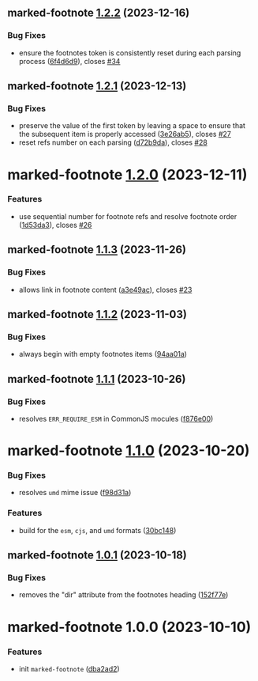 ## marked-footnote [1.2.2](https://github.com/bent10/marked-extensions/compare/marked-footnote@1.2.1...marked-footnote@1.2.2) (2023-12-16)


### Bug Fixes

* ensure the footnotes token is consistently reset during each parsing process ([6f4d6d9](https://github.com/bent10/marked-extensions/commit/6f4d6d9a4b86740d75c0a992abffebd64281085c)), closes [#34](https://github.com/bent10/marked-extensions/issues/34)

## marked-footnote [1.2.1](https://github.com/bent10/marked-extensions/compare/marked-footnote@1.2.0...marked-footnote@1.2.1) (2023-12-13)


### Bug Fixes

* preserve the value of the first token by leaving a space to ensure that the subsequent item is properly accessed ([3e26ab5](https://github.com/bent10/marked-extensions/commit/3e26ab5d0fe7e0f23fb28d5550372ff1cbb43aa4)), closes [#27](https://github.com/bent10/marked-extensions/issues/27)
* reset refs number on each parsing ([d72b9da](https://github.com/bent10/marked-extensions/commit/d72b9da07e684ea091546fd6960c0e404d6eebcd)), closes [#28](https://github.com/bent10/marked-extensions/issues/28)

# marked-footnote [1.2.0](https://github.com/bent10/marked-extensions/compare/marked-footnote@1.1.3...marked-footnote@1.2.0) (2023-12-11)


### Features

* use sequential number for footnote refs and resolve footnote order ([1d53da3](https://github.com/bent10/marked-extensions/commit/1d53da3d285107f353cd7c2237df3f22ee4343bc)), closes [#26](https://github.com/bent10/marked-extensions/issues/26)

## marked-footnote [1.1.3](https://github.com/bent10/marked-extensions/compare/marked-footnote@1.1.2...marked-footnote@1.1.3) (2023-11-26)


### Bug Fixes

* allows link in footnote content ([a3e49ac](https://github.com/bent10/marked-extensions/commit/a3e49acc0344d33525181639bbe55aa5aa11024d)), closes [#23](https://github.com/bent10/marked-extensions/issues/23)

## marked-footnote [1.1.2](https://github.com/bent10/marked-extensions/compare/marked-footnote@1.1.1...marked-footnote@1.1.2) (2023-11-03)


### Bug Fixes

* always begin with empty footnotes items ([94aa01a](https://github.com/bent10/marked-extensions/commit/94aa01a0a571d9f04900e06fb0fa2e2baf021337))

## marked-footnote [1.1.1](https://github.com/bent10/marked-extensions/compare/marked-footnote@1.1.0...marked-footnote@1.1.1) (2023-10-26)


### Bug Fixes

* resolves `ERR_REQUIRE_ESM` in CommonJS mocules ([f876e00](https://github.com/bent10/marked-extensions/commit/f876e00dcd08969cf1489b7fc23c29a7e2e67d96))

# marked-footnote [1.1.0](https://github.com/bent10/marked-extensions/compare/marked-footnote@1.0.1...marked-footnote@1.1.0) (2023-10-20)


### Bug Fixes

* resolves `umd` mime issue ([f98d31a](https://github.com/bent10/marked-extensions/commit/f98d31af547deb496098a54d836a55625e05040e))


### Features

* build for the `esm`, `cjs`, and `umd` formats ([30bc148](https://github.com/bent10/marked-extensions/commit/30bc148b037aaff23dee1ecca64d31c8b4ae827c))

## marked-footnote [1.0.1](https://github.com/bent10/marked-extensions/compare/marked-footnote@1.0.0...marked-footnote@1.0.1) (2023-10-18)


### Bug Fixes

* removes the "dir" attribute from the footnotes heading ([152f77e](https://github.com/bent10/marked-extensions/commit/152f77ee4bd16a39736fa68aaeccec9d5a49daef))

# marked-footnote 1.0.0 (2023-10-10)


### Features

* init `marked-footnote` ([dba2ad2](https://github.com/bent10/marked-extensions/commit/dba2ad2d265c62335198436965c9118d6da3381d))
